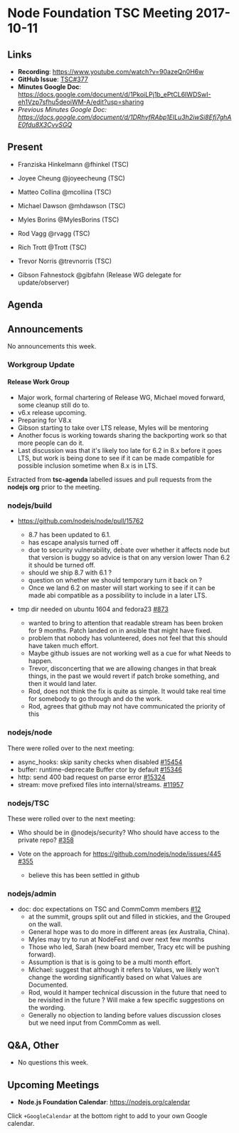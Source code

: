 # Node Foundation TSC Meeting 2017-10-11

## Links

* **Recording**:  <https://www.youtube.com/watch?v=90azeQn0H6w>
* **GitHub Issue**: [TSC#377](https://github.com/nodejs/TSC/issues/377)
* **Minutes Google Doc**: <https://docs.google.com/document/d/1PkoiLPj1b_ePtCL6IWDSwI-eh1Vzp7sfhu5deoiWM-A/edit?usp=sharing>
* _Previous Minutes Google Doc: <https://docs.google.com/document/d/1DRhvfRAbp1EILu3h2iwSi8Efj7ghAE0fdu8X3CvvSGQ>_

## Present

* Franziska Hinkelmann @fhinkel (TSC)

* Joyee Cheung @joyeecheung (TSC)

* Matteo Collina @mcollina (TSC)

* Michael Dawson @mhdawson (TSC)

* Myles Borins @MylesBorins (TSC)

* Rod Vagg @rvagg (TSC)

* Rich Trott @Trott (TSC)

* Trevor Norris @trevnorris (TSC)

* Gibson Fahnestock @gibfahn (Release WG delegate for update/observer)

## Agenda

## Announcements

No announcements this week.

### Workgroup Update

#### Release Work Group

* Major work, formal chartering of Release WG, Michael moved forward,
  some cleanup still do to.
* v6.x release upcoming.
* Preparing for V8.x
* Gibson starting to take over LTS release, Myles will be mentoring
* Another focus is working towards sharing the backporting work so
  that more people can do it.
* Last discussion was that it's likely too late for 6.2 in 8.x before
  it goes LTS, but work is being done to see if it can be made
  compatible for possible inclusion sometime when 8.x is in LTS.

Extracted from **tsc-agenda** labelled issues and pull requests from the **nodejs org** prior to the meeting.

### nodejs/build

* <https://github.com/nodejs/node/pull/15762>
  * 8.7 has been updated to 6.1.
  * has escape analysis turned off .
  * due to security vulnerability, debate over whether it affects node
    but that version is buggy so advice is that on any version lower
    Than 6.2 it should be turned off.
  * should we ship 8.7 with 6.1 ?
  * question on whether we should temporary turn it back on ?
  * Once we land 6.2 on master will start working to see if
    it can be made abi compatible as a possibility to include
    in a later LTS.

* tmp dir needed on ubuntu 1604 and fedora23 [#873](https://github.com/nodejs/build/issues/873)
  * wanted to bring to attention that readable stream has been broken
    for 9 months. Patch landed on in ansible that might have fixed.
  * problem that nobody has volunteered, does not feel that this
    should have taken much effort.
  * Maybe github issues are not working well as a cue for what
    Needs to happen.
  * Trevor, disconcerting that we are allowing changes in that
    break things, in the past we would revert if patch broke
    something, and then it would land later.
  * Rod, does not think the fix is quite as simple. It would take
    real time for somebody to go through and do the work.
  * Rod, agrees that github may not have communicated the priority of
    this

### nodejs/node

There were rolled over to the next meeting:

* async\_hooks: skip sanity checks when disabled [#15454](https://github.com/nodejs/node/pull/15454)
* buffer: runtime-deprecate Buffer ctor by default [#15346](https://github.com/nodejs/node/pull/15346)
* http: send 400 bad request on parse error [#15324](https://github.com/nodejs/node/pull/15324)
* stream: move prefixed files into internal/streams. [#11957](https://github.com/nodejs/node/pull/11957)

### nodejs/TSC

These were rolled over to the next meeting:

* Who should be in @nodejs/security? Who should have access to the private repo? [#358](https://github.com/nodejs/TSC/issues/358)

* Vote on the approach for <https://github.com/nodejs/node/issues/445> [#355](https://github.com/nodejs/TSC/issues/355)
  * believe this has been settled in github

### nodejs/admin

* doc: doc expectations on TSC and CommComm members [#12](https://github.com/nodejs/admin/pull/12)
  * at the summit, groups split out and filled in stickies, and the
    Grouped on the wall.
  * General hope was to do more in different areas (ex Australia,
    China).
  * Myles may try to run at NodeFest and over next few months
  * Those who led, Sarah (new board member, Tracy etc will be pushing
    forward).
  * Assumption is that is is going to be a multi month effort.
  * Michael: suggest that although it refers to Values, we likely
    won't change the wording significantly based on what Values are
    Documented.
  * Rod, would it hamper technical discussion in the future that need
    to be revisited in the future ?  Will make a few specific
    suggestions on the wording.
  * Generally no objection to landing before values discussion closes
    but we need input from CommComm as well.

## Q\&A, Other

* No questions this week.

## Upcoming Meetings

* **Node.js Foundation Calendar**: <https://nodejs.org/calendar>

Click `+GoogleCalendar` at the bottom right to add to your own Google calendar.
